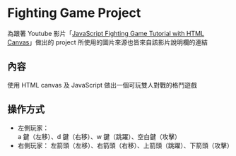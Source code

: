 # Fighting Game Project

為跟著 Youtube 影片「[JavaScript Fighting Game Tutorial with HTML Canvas](https://youtu.be/vyqbNFMDRGQ)」做出的 project
所使用的圖片來源也皆來自該影片說明欄的連結

## 內容

使用 HTML canvas 及 JavaScript 做出一個可玩雙人對戰的格鬥遊戲

## 操作方式

- 左側玩家：  
  a 鍵（左移）、d 鍵（右移）、w 鍵（跳躍）、空白鍵（攻擊）
- 右側玩家：
  左箭頭（左移）、右箭頭（右移）、上箭頭（跳躍）、下箭頭（攻擊）
